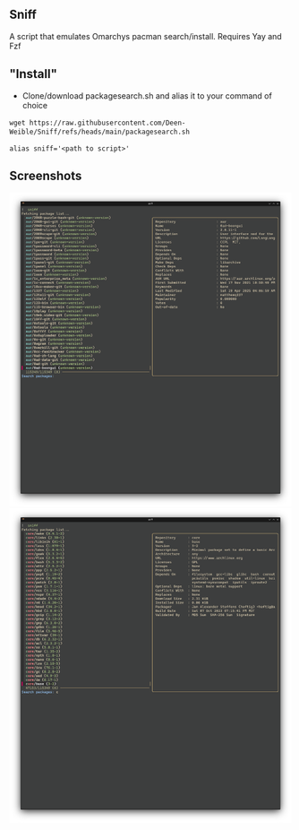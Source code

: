## Sniff 

A script that emulates Omarchys pacman search/install.
Requires Yay and Fzf

## "Install"

- Clone/download packagesearch.sh and alias it to your command of choice
```
wget https://raw.githubusercontent.com/Deen-Weible/Sniff/refs/heads/main/packagesearch.sh
```

```
alias sniff='<path to script>'
```

## Screenshots

 ![Feature 1](Media/aur.png) 
![Feature 2](Media/core.png) 
